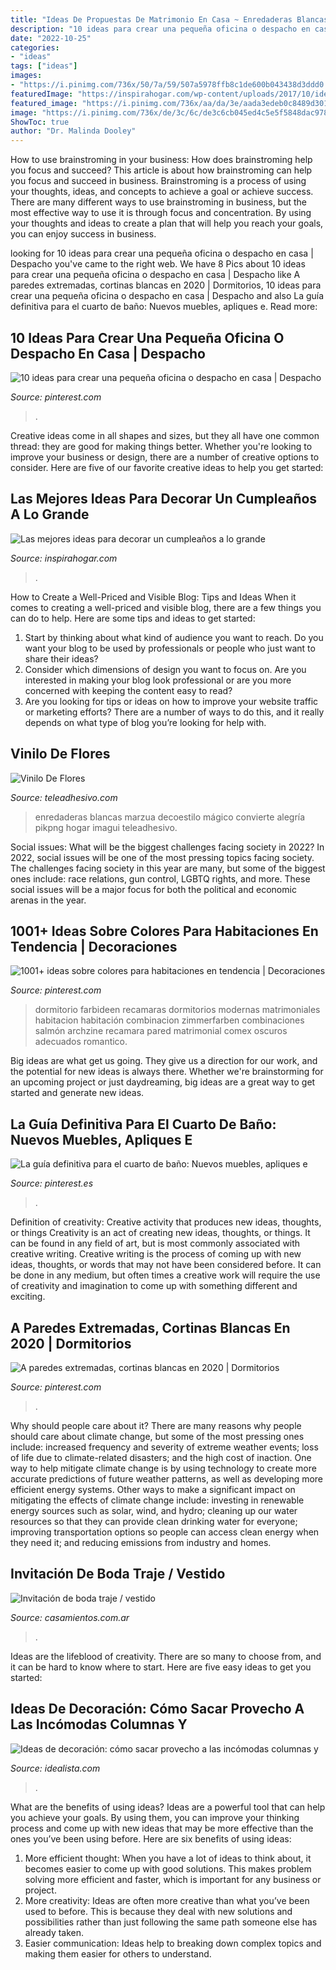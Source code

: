 ```yaml
---
title: "Ideas De Propuestas De Matrimonio En Casa ~ Enredaderas Blancas Marzua Decoestilo Mágico Convierte Alegría Pikpng Hogar Imagui Teleadhesivo"
description: "10 ideas para crear una pequeña oficina o despacho en casa"
date: "2022-10-25"
categories:
- "ideas"
tags: ["ideas"]
images:
- "https://i.pinimg.com/736x/50/7a/59/507a5978ffb8c1de600b043438d3ddd0.jpg"
featuredImage: "https://inspirahogar.com/wp-content/uploads/2017/10/ideas-para-decorar-un-cumpleaños-photocall.jpg"
featured_image: "https://i.pinimg.com/736x/aa/da/3e/aada3edeb0c8489d301b14bc78142a82.jpg"
image: "https://i.pinimg.com/736x/de/3c/6c/de3c6cb045ed4c5e5f5848dac978ea22.jpg"
ShowToc: true
author: "Dr. Malinda Dooley"
---
```



How to use brainstroming in your business: How does brainstroming help you focus and succeed?
This article is about how brainstroming can help you focus and succeed in business. Brainstroming is a process of using your thoughts, ideas, and concepts to achieve a goal or achieve success. There are many different ways to use brainstroming in business, but the most effective way to use it is through focus and concentration. By using your thoughts and ideas to create a plan that will help you reach your goals, you can enjoy success in business.

	

		
looking for 10 ideas para crear una pequeña oficina o despacho en casa | Despacho you've came to the right web. We have 8 Pics about 10 ideas para crear una pequeña oficina o despacho en casa | Despacho like A paredes extremadas, cortinas blancas en 2020 | Dormitorios, 10 ideas para crear una pequeña oficina o despacho en casa | Despacho and also La guía definitiva para el cuarto de baño: Nuevos muebles, apliques e. Read more:
		
    
## 10 Ideas Para Crear Una Pequeña Oficina O Despacho En Casa | Despacho

<img loading=lazy src="https://i.pinimg.com/736x/aa/da/3e/aada3edeb0c8489d301b14bc78142a82.jpg" onerror="this.onerror=null;this.src='https://tse4.mm.bing.net/th?id=OIP.Su5WbSLsvNj2Tyi5n5G1oAHaKk&amp;pid=15.1';" alt="10 ideas para crear una pequeña oficina o despacho en casa | Despacho">

_Source: pinterest.com_

>. 

	

Creative ideas come in all shapes and sizes, but they all have one common thread: they are good for making things better. Whether you're looking to improve your business or design, there are a number of creative options to consider. Here are five of our favorite creative ideas to help you get started: 

    
## Las Mejores Ideas Para Decorar Un Cumpleaños A Lo Grande

<img loading=lazy src="https://inspirahogar.com/wp-content/uploads/2017/10/ideas-para-decorar-un-cumpleaños-photocall.jpg" onerror="this.onerror=null;this.src='https://tse4.mm.bing.net/th?id=OIP.41neS99NGAtol3dZwOQQkQHaJ4&amp;pid=15.1';" alt="Las mejores ideas para decorar un cumpleaños a lo grande">

_Source: inspirahogar.com_

>. 

	

How to Create a Well-Priced and Visible Blog: Tips and Ideas
When it comes to creating a well-priced and visible blog, there are a few things you can do to help. Here are some tips and ideas to get started: 
1. Start by thinking about what kind of audience you want to reach. Do you want your blog to be used by professionals or people who just want to share their ideas? 
2. Consider which dimensions of design you want to focus on. Are you interested in making your blog look professional or are you more concerned with keeping the content easy to read? 
3. Are you looking for tips or ideas on how to improve your website traffic or marketing efforts? There are a number of ways to do this, and it really depends on what type of blog you’re looking for help with. 

    
## Vinilo De Flores

<img loading=lazy src="https://www.teleadhesivo.com/blog/wp-content/uploads/2015/02/flores3.jpg" onerror="this.onerror=null;this.src='https://tse1.mm.bing.net/th?id=OIP.SdchH0IJfnkyWXn_KXjWhAHaFG&amp;pid=15.1';" alt="Vinilo De Flores">

_Source: teleadhesivo.com_

>enredaderas blancas marzua decoestilo mágico convierte alegría pikpng hogar imagui teleadhesivo. 

	

Social issues: What will be the biggest challenges facing society in 2022?
In 2022, social issues will be one of the most pressing topics facing society. The challenges facing society in this year are many, but some of the biggest ones include: race relations, gun control, LGBTQ rights, and more. These social issues will be a major focus for both the political and economic arenas in the year.

    
## 1001+ Ideas Sobre Colores Para Habitaciones En Tendencia | Decoraciones

<img loading=lazy src="https://i.pinimg.com/736x/50/7a/59/507a5978ffb8c1de600b043438d3ddd0.jpg" onerror="this.onerror=null;this.src='https://tse4.mm.bing.net/th?id=OIP.bpMWXflWBbxM6P_tRuhTQAHaGr&amp;pid=15.1';" alt="1001+ ideas sobre colores para habitaciones en tendencia | Decoraciones">

_Source: pinterest.com_

>dormitorio farbideen recamaras dormitorios modernas matrimoniales habitacion habitación combinacion zimmerfarben combinaciones salmón archzine recamara pared matrimonial comex oscuros adecuados romantico. 

	

Big ideas are what get us going. They give us a direction for our work, and the potential for new ideas is always there. Whether we're brainstorming for an upcoming project or just daydreaming, big ideas are a great way to get started and generate new ideas.

    
## La Guía Definitiva Para El Cuarto De Baño: Nuevos Muebles, Apliques E

<img loading=lazy src="https://i.pinimg.com/736x/de/3c/6c/de3c6cb045ed4c5e5f5848dac978ea22.jpg" onerror="this.onerror=null;this.src='https://tse2.mm.bing.net/th?id=OIP.loQKYsb1h87t-dWLObrdAQHaJR&amp;pid=15.1';" alt="La guía definitiva para el cuarto de baño: Nuevos muebles, apliques e">

_Source: pinterest.es_

>. 

	

Definition of creativity: Creative activity that produces new ideas, thoughts, or things
Creativity is an act of creating new ideas, thoughts, or things. It can be found in any field of art, but is most commonly associated with creative writing. Creative writing is the process of coming up with new ideas, thoughts, or words that may not have been considered before. It can be done in any medium, but often times a creative work will require the use of creativity and imagination to come up with something different and exciting.

    
## A Paredes Extremadas, Cortinas Blancas En 2020 | Dormitorios

<img loading=lazy src="https://i.pinimg.com/736x/98/81/7b/98817b52aaf642e8b5b2771764a808f3.jpg" onerror="this.onerror=null;this.src='https://tse2.mm.bing.net/th?id=OIP.QLU9wpFOaZJXUMW0STwXSgHaJ5&amp;pid=15.1';" alt="A paredes extremadas, cortinas blancas en 2020 | Dormitorios">

_Source: pinterest.com_

>. 

	

Why should people care about it?
There are many reasons why people should care about climate change, but some of the most pressing ones include: increased frequency and severity of extreme weather events; loss of life due to climate-related disasters; and the high cost of inaction.
One way to help mitigate climate change is by using technology to create more accurate predictions of future weather patterns, as well as developing more efficient energy systems. Other ways to make a significant impact on mitigating the effects of climate change include: investing in renewable energy sources such as solar, wind, and hydro; cleaning up our water resources so that they can provide clean drinking water for everyone; improving transportation options so people can access clean energy when they need it; and reducing emissions from industry and homes.

    
## Invitación De Boda Traje / Vestido

<img loading=lazy src="https://cdn0.casamientos.com.ar/usr/2/1/1/0/cfb_202215.jpg" onerror="this.onerror=null;this.src='https://tse1.mm.bing.net/th?id=OIP.CoC38h8gEa2diwou6xL86AHaHh&amp;pid=15.1';" alt="Invitación de boda traje / vestido">

_Source: casamientos.com.ar_

>. 

	

Ideas are the lifeblood of creativity. There are so many to choose from, and it can be hard to know where to start. Here are five easy ideas to get you started:

    
## Ideas De Decoración: Cómo Sacar Provecho A Las Incómodas Columnas Y

<img loading=lazy src="https://st3.idealista.com/news/archivos/styles/imagen_galeria/public/2016-01/columnas_05.jpg?sv=nL4DcM8N&amp;itok=q3R1CtGU" onerror="this.onerror=null;this.src='https://tse2.mm.bing.net/th?id=OIP.Uh1i5EXaip69Q4URuCc5_AHaFj&amp;pid=15.1';" alt="Ideas de decoración: cómo sacar provecho a las incómodas columnas y">

_Source: idealista.com_

>. 

	

What are the benefits of using ideas?
Ideas are a powerful tool that can help you achieve your goals. By using them, you can improve your thinking process and come up with new ideas that may be more effective than the ones you’ve been using before. Here are six benefits of using ideas: 
1. More efficient thought: When you have a lot of ideas to think about, it becomes easier to come up with good solutions. This makes problem solving more efficient and faster, which is important for any business or project. 
2. More creativity: Ideas are often more creative than what you’ve been used to before. This is because they deal with new solutions and possibilities rather than just following the same path someone else has already taken. 
3. Easier communication: Ideas help to breaking down complex topics and making them easier for others to understand.

